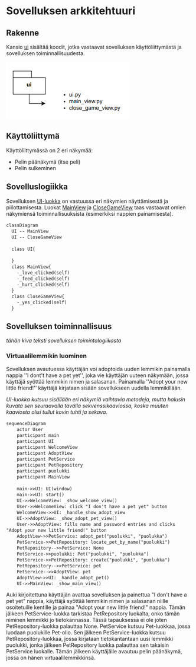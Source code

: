 # Sovelluksen arkkitehtuuri

## Rakenne

Kansio [ui](https://github.com/macabre-cs/ot-harjoitustyo/tree/master/src/ui) sisältää koodit, jotka vastaavat sovelluksen käyttöliittymästä ja sovelluksen toiminnallisuudesta.

![Kansionsisältö](https://github.com/macabre-cs/ot-harjoitustyo/blob/master/dokumentaatio/kuvat/kansiorakenne.png)

## Käyttöliittymä

Käyttöliittymässä on 2 eri näkymää:

- Pelin päänäkymä (itse peli)
- Pelin sulkeminen

## Sovelluslogiikka

Sovelluksen [UI-luokka](https://github.com/macabre-cs/ot-harjoitustyo/blob/master/src/ui/ui.py) on vastuussa eri näkymien näyttämisestä ja piilottamisesta. Luokat [MainView](https://github.com/macabre-cs/ot-harjoitustyo/blob/master/src/ui/main_view.py) ja [CloseGameView](https://github.com/macabre-cs/ot-harjoitustyo/blob/master/src/ui/close_game_view.py) taas vastaavat omien näkymiensä toiminnallisuuksista (esimerkiksi nappien painamisesta).

```mermaid
classDiagram
  UI -- MainView
  UI -- CloseGameView
  
  class UI{
    
  }
  class MainView{
    -_love_clicked(self)
    -_feed_clicked(self)
    -_hurt_clicked(self)
  }
  class CloseGameView{
    -_yes_clicked(self)
  }
```
## Sovelluksen toiminnallisuus

*tähän kiva teksti sovelluksen toimintalogiikasta*

### Virtuaalilemmikin luominen

Sovelluksen avautuessa käyttäjän voi adoptoida uuden lemmikin painamalla nappia ''I dont't have a pet yet'', joka vie käyttäjän uuteen näkymään, jossa käyttäjä syöttää lemmikin nimen ja salasanan. Painamalla ''Adopt your new little friend!'' käyttäjä kirjataan sisään sovellukseen uudella lemmikillään.

*UI-luokka kutsuu sisällään eri näkymiä vaihtavia metodeja, mutta halusin kuvata sen seuraavalla tavalla sekvenssikaaviossa, koska muuten kaaviosta olisi tullut kovin tuhti ja sekava.*

```mermaid
sequenceDiagram
    actor User
    participant main
    participant UI
    participant WelcomeView
    participant AdoptView
    participant PetService
    participant PetRepository
    participant puolukki
    participant MainView
    
    main->>UI: UI(window)
    main->>UI: start()
    UI->>WelcomeView: _show_welcome_view()
    User->>WelcomeView: click "I don't have a pet yet" button
    WelcomeView->>UI: _handle_show_adopt_view
    UI->>AdoptView: _show_adopt_pet_view()
    User->>AdoptView: fills name and password entries and clicks "Adopt your new little friend!" button
    AdoptView->>PetService: adopt_pet("puolukki", "puolukka")
    PetService->>PetRepository: locate_pet_by_name("puolukki")
    PetRepository-->>PetService: None
    PetService->>puolukki: Pet("puolukki", "puolukka")
    PetService->>PetRepository: create("puolukki", "puolukka")
    PetRepository-->>PetService: pet
    PetService-->>AdoptView: pet
    AdoptView->>UI: _handle_adopt_pet()
    UI->>MainView: _show_main_view() 

```
Auki kirjoitettuna käyttäjän avattua sovelluksen ja painettua "I don't  have a pet yet" nappia, käyttäjä syöttää lemmikin nimen ja salasanan niille osoitetuille kentille ja painaa "Adopt your new little friend!" nappia. Tämän jälkeen PetService-luokka tarkistaa PetRepository luokalta, onko tämän niminen lemmikki jo tietokannassa. Tässä tapauksessa ei ole joten PetRepository-luokka palauttaa None. PetService kutsuu Pet-luokkaa, jossa luodaan puolukille Pet-olio. Sen jälkeen PetService-luokka kutsuu PetRepository-luokkaa, jossa kirjataan tietokantantaan uusi lemmikki puolukki, jonka jälkeen PetRepository luokka palauttaa sen takaisin PetService luokalle. Tämän jälkeen käyttäjälle avautuu pelin päänäkymä, jossa on hänen virtuaalilemmikkinsä.
